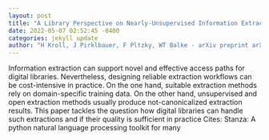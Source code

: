 ```yaml
--- 
layout: post 
title: "A Library Perspective on Nearly-Unsupervised Information Extraction Workflows in Digital Libraries" 
date: 2022-05-07 02:52:45 -0400 
categories: jekyll update 
author: "H Kroll, J Pirklbauer, F Pltzky, WT Balke - arXiv preprint arXiv:2205.00716, 2022" 
--- 
```

Information extraction can support novel and effective access paths for digital libraries. Nevertheless, designing reliable extraction workflows can be cost-intensive in practice. On the one hand, suitable extraction methods rely on domain-specific training data. On the other hand, unsupervised and open extraction methods usually produce not-canonicalized extraction results. This paper tackles the question how digital libraries can handle such extractions and if their quality is sufficient in practice Cites: Stanza: A python natural language processing toolkit for many